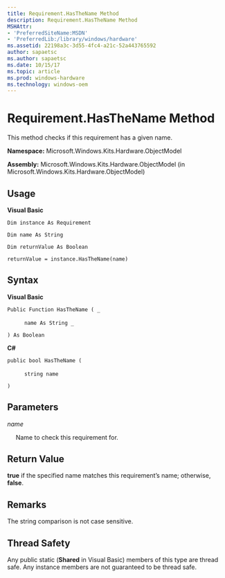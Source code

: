```yaml
---
title: Requirement.HasTheName Method
description: Requirement.HasTheName Method
MSHAttr:
- 'PreferredSiteName:MSDN'
- 'PreferredLib:/library/windows/hardware'
ms.assetid: 22198a3c-3d55-4fc4-a21c-52a443765592
author: sapaetsc
ms.author: sapaetsc
ms.date: 10/15/17
ms.topic: article
ms.prod: windows-hardware
ms.technology: windows-oem
---
```


# Requirement.HasTheName Method


This method checks if this requirement has a given name.

**Namespace:** Microsoft.Windows.Kits.Hardware.ObjectModel

**Assembly:** Microsoft.Windows.Kits.Hardware.ObjectModel (in Microsoft.Windows.Kits.Hardware.ObjectModel)

## <span id="Usage"></span><span id="usage"></span><span id="USAGE"></span>Usage


**Visual Basic**

`Dim instance As Requirement`

`Dim name As String`

`Dim returnValue As Boolean`

`returnValue = instance.HasTheName(name)`

## <span id="Syntax"></span><span id="syntax"></span><span id="SYNTAX"></span>Syntax


**Visual Basic**

`Public Function HasTheName ( _`

          `name As String _`

`) As Boolean`

**C#**

`public bool HasTheName (`

          `string name`

`)`

## <span id="Parameters"></span><span id="parameters"></span><span id="PARAMETERS"></span>Parameters


*name*

     Name to check this requirement for.

## <span id="Return_Value"></span><span id="return_value"></span><span id="RETURN_VALUE"></span>Return Value


**true** if the specified name matches this requirement’s name; otherwise, **false**.

## <span id="Remarks"></span><span id="remarks"></span><span id="REMARKS"></span>Remarks


The string comparison is not case sensitive.

## <span id="Thread_Safety"></span><span id="thread_safety"></span><span id="THREAD_SAFETY"></span>Thread Safety


Any public static (**Shared** in Visual Basic) members of this type are thread safe. Any instance members are not guaranteed to be thread safe.

 

 






